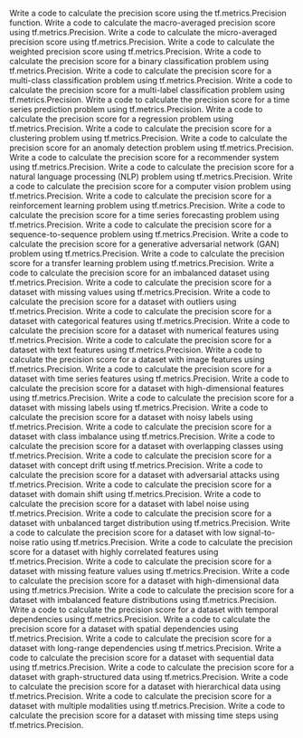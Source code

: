 Write a code to calculate the precision score using the tf.metrics.Precision function.
Write a code to calculate the macro-averaged precision score using tf.metrics.Precision.
Write a code to calculate the micro-averaged precision score using tf.metrics.Precision.
Write a code to calculate the weighted precision score using tf.metrics.Precision.
Write a code to calculate the precision score for a binary classification problem using tf.metrics.Precision.
Write a code to calculate the precision score for a multi-class classification problem using tf.metrics.Precision.
Write a code to calculate the precision score for a multi-label classification problem using tf.metrics.Precision.
Write a code to calculate the precision score for a time series prediction problem using tf.metrics.Precision.
Write a code to calculate the precision score for a regression problem using tf.metrics.Precision.
Write a code to calculate the precision score for a clustering problem using tf.metrics.Precision.
Write a code to calculate the precision score for an anomaly detection problem using tf.metrics.Precision.
Write a code to calculate the precision score for a recommender system using tf.metrics.Precision.
Write a code to calculate the precision score for a natural language processing (NLP) problem using tf.metrics.Precision.
Write a code to calculate the precision score for a computer vision problem using tf.metrics.Precision.
Write a code to calculate the precision score for a reinforcement learning problem using tf.metrics.Precision.
Write a code to calculate the precision score for a time series forecasting problem using tf.metrics.Precision.
Write a code to calculate the precision score for a sequence-to-sequence problem using tf.metrics.Precision.
Write a code to calculate the precision score for a generative adversarial network (GAN) problem using tf.metrics.Precision.
Write a code to calculate the precision score for a transfer learning problem using tf.metrics.Precision.
Write a code to calculate the precision score for an imbalanced dataset using tf.metrics.Precision.
Write a code to calculate the precision score for a dataset with missing values using tf.metrics.Precision.
Write a code to calculate the precision score for a dataset with outliers using tf.metrics.Precision.
Write a code to calculate the precision score for a dataset with categorical features using tf.metrics.Precision.
Write a code to calculate the precision score for a dataset with numerical features using tf.metrics.Precision.
Write a code to calculate the precision score for a dataset with text features using tf.metrics.Precision.
Write a code to calculate the precision score for a dataset with image features using tf.metrics.Precision.
Write a code to calculate the precision score for a dataset with time series features using tf.metrics.Precision.
Write a code to calculate the precision score for a dataset with high-dimensional features using tf.metrics.Precision.
Write a code to calculate the precision score for a dataset with missing labels using tf.metrics.Precision.
Write a code to calculate the precision score for a dataset with noisy labels using tf.metrics.Precision.
Write a code to calculate the precision score for a dataset with class imbalance using tf.metrics.Precision.
Write a code to calculate the precision score for a dataset with overlapping classes using tf.metrics.Precision.
Write a code to calculate the precision score for a dataset with concept drift using tf.metrics.Precision.
Write a code to calculate the precision score for a dataset with adversarial attacks using tf.metrics.Precision.
Write a code to calculate the precision score for a dataset with domain shift using tf.metrics.Precision.
Write a code to calculate the precision score for a dataset with label noise using tf.metrics.Precision.
Write a code to calculate the precision score for a dataset with unbalanced target distribution using tf.metrics.Precision.
Write a code to calculate the precision score for a dataset with low signal-to-noise ratio using tf.metrics.Precision.
Write a code to calculate the precision score for a dataset with highly correlated features using tf.metrics.Precision.
Write a code to calculate the precision score for a dataset with missing feature values using tf.metrics.Precision.
Write a code to calculate the precision score for a dataset with high-dimensional data using tf.metrics.Precision.
Write a code to calculate the precision score for a dataset with imbalanced feature distributions using tf.metrics.Precision.
Write a code to calculate the precision score for a dataset with temporal dependencies using tf.metrics.Precision.
Write a code to calculate the precision score for a dataset with spatial dependencies using tf.metrics.Precision.
Write a code to calculate the precision score for a dataset with long-range dependencies using tf.metrics.Precision.
Write a code to calculate the precision score for a dataset with sequential data using tf.metrics.Precision.
Write a code to calculate the precision score for a dataset with graph-structured data using tf.metrics.Precision.
Write a code to calculate the precision score for a dataset with hierarchical data using tf.metrics.Precision.
Write a code to calculate the precision score for a dataset with multiple modalities using tf.metrics.Precision.
Write a code to calculate the precision score for a dataset with missing time steps using tf.metrics.Precision.
